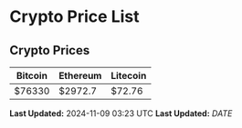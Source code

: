 # Crypto Price List

## Crypto Prices
| Bitcoin | Ethereum | Litecoin |
| ------- | -------- | -------- |
| $76330 | $2972.7 | $72.76 |
**Last Updated:** 2024-11-09 03:23 UTC
**Last Updated:** $DATE$
